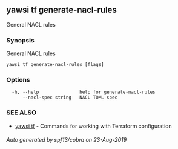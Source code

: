 ## yawsi tf generate-nacl-rules

General NACL rules

### Synopsis


General NACL rules

```
yawsi tf generate-nacl-rules [flags]
```

### Options

```
  -h, --help               help for generate-nacl-rules
      --nacl-spec string   NACL TOML spec
```

### SEE ALSO
* [yawsi tf](yawsi_tf.md)	 - Commands for working with Terraform configuration

###### Auto generated by spf13/cobra on 23-Aug-2019
